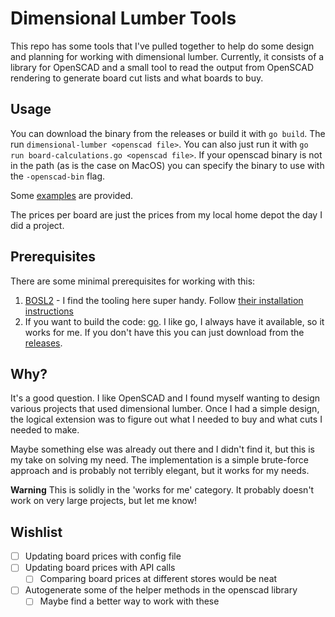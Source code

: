 # Dimensional Lumber Tools

This repo has some tools that I've pulled together to help do some design and planning for working with dimensional lumber. Currently, it consists of a library for OpenSCAD and a small tool to read the output from OpenSCAD rendering to generate board cut lists and what boards to buy.

## Usage

You can download the binary from the releases or build it with `go build`. The run `dimensional-lumber <openscad file>`. You can also just run it with `go run board-calculations.go <openscad file>`. If your openscad binary is not in the path (as is the case on MacOS) you can specify the binary to use with the `-openscad-bin` flag.

Some [examples](./examples/) are provided.

The prices per board are just the prices from my local home depot the day I did a project.

## Prerequisites

There are some minimal prerequisites for working with this:

1. [BOSL2](https://github.com/revarbat/BOSL2) - I find the tooling here super handy. Follow [their installation instructions](https://github.com/revarbat/BOSL2#installation)
2. If you want to build the code: [go](https://go.dev). I like go, I always have it available, so it works for me. If you don't have this you can just download from the [releases](https://github.com/joerocklin/dimensional-lumber/releases).

## Why?

It's a good question. I like OpenSCAD and I found myself wanting to design various projects that used dimensional lumber. Once I had a simple design, the logical extension was to figure out what I needed to buy and what cuts I needed to make.

Maybe something else was already out there and I didn't find it, but this is my take on solving my need. The implementation is a simple brute-force approach and is probably not terribly elegant, but it works for my needs.

**Warning** This is solidly in the 'works for me' category. It probably doesn't work on very large projects, but let me know!

## Wishlist

- [ ] Updating board prices with config file
- [ ] Updating board prices with API calls
  - [ ] Comparing board prices at different stores would be neat
- [ ] Autogenerate some of the helper methods in the openscad library
  - [ ] Maybe find a better way to work with these
